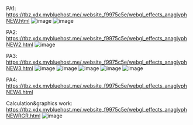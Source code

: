 PA1: https://tbz.xdx.mybluehost.me/.website_f9975c5e/webgl_effects_anaglyphNEW.html
![image](https://github.com/HLEBUSHEKzla/VR/assets/57355468/01e4df90-27ee-4b1c-ba15-5ee3705af227)
![image](https://github.com/HLEBUSHEKzla/VR/assets/57355468/679dc869-59b1-4a77-938c-b6c3b5946d7c)

PA2: https://tbz.xdx.mybluehost.me/.website_f9975c5e/webgl_effects_anaglyphNEW2.html
![image](https://github.com/HLEBUSHEKzla/VR/assets/57355468/60810fea-d593-4fbc-a653-6a446ed32e1b)

PA3: https://tbz.xdx.mybluehost.me/.website_f9975c5e/webgl_effects_anaglyphNEW3.html
![image](https://github.com/HLEBUSHEKzla/VR/assets/57355468/fccf5f31-ebdd-4c5a-8ff0-1cbc404cfe79)
![image](https://github.com/HLEBUSHEKzla/VR/assets/57355468/d596a6cd-316e-41a3-a468-768a88942c12)
![image](https://github.com/HLEBUSHEKzla/VR/assets/57355468/f3a89466-62a3-4ba1-b24f-40208deca115)
![image](https://github.com/HLEBUSHEKzla/VR/assets/57355468/dd526d7b-de5f-4c09-90ab-e6bfde986121)
![image](https://github.com/HLEBUSHEKzla/VR/assets/57355468/ab323cc3-c016-4aa4-8da1-f54017d3a2c5)

PA4: https://tbz.xdx.mybluehost.me/.website_f9975c5e/webgl_effects_anaglyphNEW4.html

Calculation&graphics work: https://tbz.xdx.mybluehost.me/.website_f9975c5e/webgl_effects_anaglyphNEWRGR.html
![image](https://github.com/HLEBUSHEKzla/VR/assets/57355468/c0872cf7-b444-4acb-a779-e38dc04e50e8)
